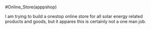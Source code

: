 #Online_Store(apppshop)


I am trying to build a onestop online store for all solar energy related products and goods, 
 but it appares this is certainly not a one man job.
